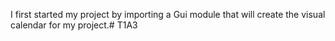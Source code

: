 I first started my project by importing a Gui module that
will create the visual calendar for my project.# T1A3
